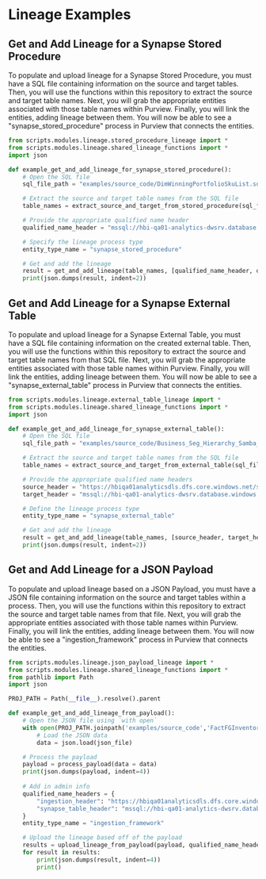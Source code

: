 # Lineage Examples

## Get and Add Lineage for a Synapse Stored Procedure

To populate and upload lineage for a Synapse Stored Procedure, you must have a SQL file containing information on the source and target tables. Then, you will use the functions within this repository to extract the source and target table names. Next, you will grab the appropriate entities associated with those table names within Purview. Finally, you will link the entities, adding lineage between them. You will now be able to see a "synapse_stored_procedure" process in Purview that connects the entities.

```python
from scripts.modules.lineage.stored_procedure_lineage import *
from scripts.modules.lineage.shared_lineage_functions import *
import json

def example_get_and_add_lineage_for_synapse_stored_procedure():
    # Open the SQL file
    sql_file_path = "examples/source_code/DimWinningPortfolioSkuList.sql"

    # Extract the source and target table names from the SQL file
    table_names = extract_source_and_target_from_stored_procedure(sql_file_path)

    # Provide the appropriate qualified name header
    qualified_name_header = "mssql://hbi-qa01-analytics-dwsrv.database.windows.net/hbiqa01dw/"

    # Specify the lineage process type
    entity_type_name = "synapse_stored_procedure"

    # Get and add the lineage
    result = get_and_add_lineage(table_names, [qualified_name_header, qualified_name_header], entity_type_name)
    print(json.dumps(result, indent=2))
```


## Get and Add Lineage for a Synapse External Table

To populate and upload lineage for a Synapse External Table, you must have a SQL file containing information on the created external table. Then, you will use the functions within this repository to extract the source and target table names from that SQL file. Next, you will grab the appropriate entities associated with those table names within Purview. Finally, you will link the entities, adding lineage between them. You will now be able to see a "synapse_external_table" process in Purview that connects the entities.

```python
from scripts.modules.lineage.external_table_lineage import *
from scripts.modules.lineage.shared_lineage_functions import *
import json

def example_get_and_add_lineage_for_synapse_external_table():
    # Open the SQL file
    sql_file_path = "examples/source_code/Business_Seg_Hierarchy_Samba_DIV_BIPAOSQL.sql"

    # Extract the source and target table names from the SQL file
    table_names = extract_source_and_target_from_external_table(sql_file_path)

    # Provide the appropriate qualified name headers
    source_header = "https://hbiqa01analyticsdls.dfs.core.windows.net/singlesourcemerged/"
    target_header = "mssql://hbi-qa01-analytics-dwsrv.database.windows.net/hbiqa01dw/"

    # Define the lineage process type
    entity_type_name = "synapse_external_table"

    # Get and add the lineage
    result = get_and_add_lineage(table_names, [source_header, target_header], entity_type_name)
    print(json.dumps(result, indent=2))
```


## Get and Add Lineage for a JSON Payload

To populate and upload lineage based on a JSON Payload, you must have a JSON file containing information on the source and target tables within a process. Then, you will use the functions within this repository to extract the source and target table names from that file. Next, you will grab the appropriate entities associated with those table names within Purview. Finally, you will link the entities, adding lineage between them. You will now be able to see a "ingestion_framework" process in Purview that connects the entities.

```python
from scripts.modules.lineage.json_payload_lineage import *
from scripts.modules.lineage.shared_lineage_functions import *
from pathlib import Path
import json

PROJ_PATH = Path(__file__).resolve().parent

def example_get_and_add_lineage_from_payload():
    # Open the JSON file using `with open`
    with open(PROJ_PATH.joinpath('examples/source_code','FactFGInventoryAvailability.json')) as json_file:
        # Load the JSON data
        data = json.load(json_file)

    # Process the payload
    payload = process_payload(data = data)
    print(json.dumps(payload, indent=4))
      
    # Add in admin info
    qualified_name_headers = {
        "ingestion_header": "https://hbiqa01analyticsdls.dfs.core.windows.net",
        "synapse_table_header": "mssql://hbi-qa01-analytics-dwsrv.database.windows.net/hbiqa01dw"
    }
    entity_type_name = "ingestion_framework"

    # Upload the lineage based off of the payload
    results = upload_lineage_from_payload(payload, qualified_name_headers, entity_type_name)
    for result in results:
        print(json.dumps(result, indent=4))
        print()
```



